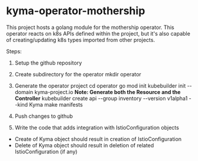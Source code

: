 # kyma-operator-mothership

This project hosts a golang module for the mothership operator.
This operator reacts on k8s APIs defined within the project, but it's also capable of creating/updating k8s types imported from other projects.

Steps:

1) Setup the github repository

2) Create subdirectory for the operator
    mkdir operator

3) Generate the operator project
    cd operator
    go mod init
    kubebuilder init --domain kyma-project.io
**Note: Generate both the Resource and the Controller**
    kubebuilder create api --group inventory --version v1alpha1 --kind Kyma
    make manifests

4) Push changes to github

5) Write the code that adds integration with IstioConfiguration objects
- Create of Kyma object should result in creation of IstioConfiguration
- Delete of Kyma object should result in deletion of related IstioConfiguration (if any)


